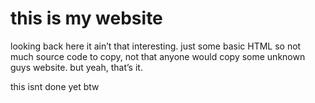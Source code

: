 # this is my website
looking back here it ain’t that interesting.
just some basic HTML so not much source code to copy,
not that anyone would copy some unknown guys website.
but yeah, that’s it.

this isnt done yet btw
